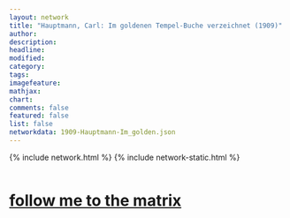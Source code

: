 ```yaml
---
layout: network
title: "Hauptmann, Carl: Im goldenen Tempel-Buche verzeichnet (1909)"
author:
description:
headline:
modified:
category:
tags: 
imagefeature: 
mathjax: 
chart: 
comments: false
featured: false
list: false
networkdata: 1909-Hauptmann-Im_golden.json
---
```

{% include network.html %}
{% include network-static.html %}
<div class="row">
  <div class="small-5 small-centered columns"><a href="/matrix288"><h1>follow me to the matrix</h1></a>
</div>
</div>
